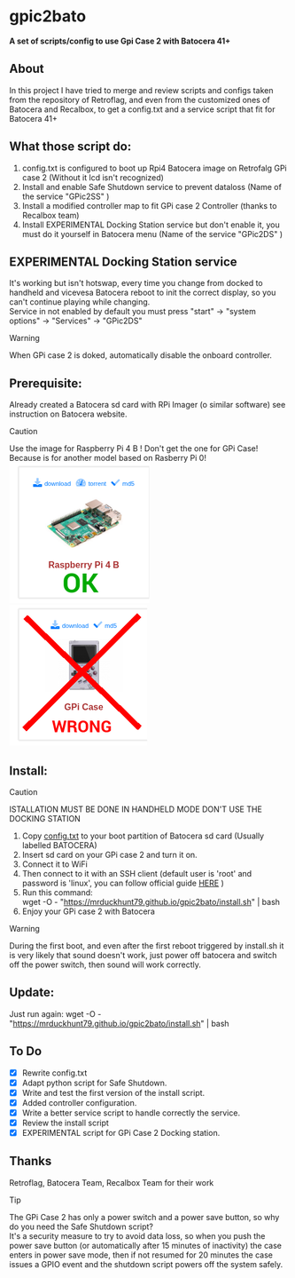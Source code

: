 # gpic2bato
**A set of scripts/config to use Gpi Case 2 with Batocera 41+**  

## About
In this project I have tried to merge and review scripts and configs taken from the repository of Retroflag, and even from the customized ones of Batocera and Recalbox, to get a config.txt and a service script that fit for Batocera 41+

## What those script do:

1) config.txt is configured to boot up Rpi4 Batocera image on Retrofalg GPi case 2 (Without it lcd isn't recognized)
2) Install and enable Safe Shutdown service to prevent dataloss (Name of the service "GPic2SS" )
3) Install a modified controller map to fit GPi case 2 Controller (thanks to Recalbox team)
4) Install EXPERIMENTAL Docking Station service but don't enable it, you must do it yourself in Batocera menu (Name of the service "GPic2DS" )
   
## EXPERIMENTAL Docking Station service
It's working but isn't hotswap, every time you change from docked to handheld and vicevesa Batocera reboot to init the correct display, so you can't continue playing while changing.  
Service in not enabled by default you must press "start" -> "system options" -> "Services" -> "GPic2DS"
> [!WARNING]
> When GPi case 2 is doked, automatically disable the onboard controller.

## Prerequisite:
Already created a Batocera sd card with RPi Imager (o similar software) see instruction on Batocera website.
> [!CAUTION]
> Use the image for Raspberry Pi 4 B ! Don't get the one for GPi Case! Because is for another model based on Rasberry Pi 0!  
> ![OK](https://github.com/MrDuckHunt79/gpic2bato/blob/main/imgs/RPI4.png) ![WRONG](https://github.com/MrDuckHunt79/gpic2bato/blob/main/imgs/gpi1.png)


## Install:
> [!CAUTION]
> ISTALLATION MUST BE DONE IN HANDHELD MODE DON'T USE THE DOCKING STATION  

1)  Copy [config.txt](https://github.com/MrDuckHunt79/gpic2bato/blob/main/config.txt) to your boot partition of Batocera sd card (Usually labelled BATOCERA)
2) Insert sd card on your GPi case 2 and turn it on.
3) Connect it to WiFi
4) Then connect to it with an SSH client (default user is 'root' and password is 'linux', you can follow official guide [HERE](https://wiki.batocera.org/access_the_batocera_via_ssh) )
5) Run this command:  
    wget -O - "https://mrduckhunt79.github.io/gpic2bato/install.sh" | bash
6) Enjoy your GPi case 2 with Batocera

> [!WARNING]
> During the first boot, and even after the first reboot triggered by install.sh it is very likely that sound doesn't work, just power off batocera and switch off the power switch, then sound will work correctly.

## Update:

 Just run again:  wget -O - "https://mrduckhunt79.github.io/gpic2bato/install.sh" | bash

## To Do
- [X] Rewrite config.txt
- [X] Adapt python script for Safe Shutdown.
- [X] Write and test the first version of the install script.
- [X] Added controller configuration.
- [X] Write a better service script to handle correctly the service.
- [X] Review the install script
- [X] EXPERIMENTAL script for GPi Case 2 Docking station.

## Thanks
Retroflag, Batocera Team, Recalbox Team for their work  

> [!TIP]
> The GPi Case 2 has only a power switch and a power save button, so why do you need the Safe Shutdown script?  
> It's a security measure to try to avoid data loss, so when you push the power save button (or automatically after 15 minutes of inactivity) the case enters in power save mode, then if not resumed for 20 minutes the case issues a GPIO event and the shutdown script powers off the system safely.

